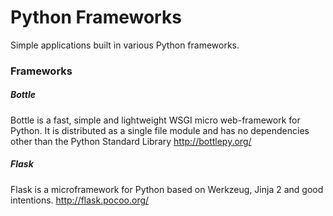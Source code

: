 # Python Frameworks
Simple applications built in various Python frameworks.


### Frameworks

##### Bottle
Bottle is a fast, simple and lightweight WSGI micro web-framework for Python. It is distributed as a single file module and has no dependencies other than the Python Standard Library
http://bottlepy.org/

##### Flask
Flask is a microframework for Python based on Werkzeug, Jinja 2 and good intentions.
http://flask.pocoo.org/
